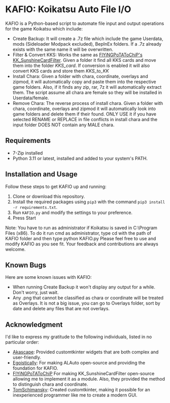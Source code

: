 # KAFIO: Koikatsu Auto File I/O

KAFIO is a Python-based script to automate file input and output operations for the game Koikatsu which include:
- Create Backup: It will create a .7z file which include the game Userdata, mods (Sideloader Modpack excluded), BepInEx folders. If a .7z already exists with the same name it will be overwritten.
- Filter & Convert KKS: Works the same as [FlYiNGPoTAToChiP's KK_SunshineCardFilter](https://github.com/FlYiNGPoTAToChiP/KK_SunshineCardFilter). Given a folder it find all KKS cards and move them into the folder _KKS_card_. If conversion is enabled it will also convert KKS cards and store them _KKS_to_KK_
- Install Chara: Given a folder with chara, coordinate, overlays and zipmod, it will automatically copy and paste them into the respective game folders. Also, if it finds any zip, rar, 7z it will automatically extract them. The script assume all chara are female so they will be installed in Userdata/female. 
- Remove Chara: The reverse process of install chara.  Given a folder with chara, coordinate, overlays and zipmod it will automatically look into game folders and delete them if their found. ONLY USE it if you have selected RENAME or REPLACE in file conflicts in install chara and the input folder DOES NOT contain any MALE chara.

## Requirements 
- 7-Zip installed
- Python 3.11 or latest, installed and added to your system's PATH.

## Installation and Usage
Follow these steps to get KAFIO up and running:

1. Clone or download this repository.
2. Install the required packages using `pip3` with the command `pip3 install -r requirements.txt`.
4. Run `KAFIO.py` and modify the settings to your preference.
5. Press Start

Note: You have to run as administrator if Koikatsu is saved in C:\Program Files (x86). To do it run cmd as administrator, type cd with the path of KAFIO folder and then type python KAFIO.py
Please feel free to use and modify KAFIO as you see fit. Your feedback and contributions are always welcome.

## Known Bugs
Here are some known issues with KAFIO:

- When running Create Backup it won't display any output for a while. Don't worry, just wait.
- Any .png that cannot be classified as chara or coordinate will be treated as Overlays. It is not a big issue, you can go to Overlays folder, sort by date and delete any files that are not overlays.

## Acknowledgment
I'd like to express my gratitude to the following individuals, listed in no particular order:

- [Akascape](https://github.com/Akascape): Provided customtkinter widgets that are both complex and user-friendly.
- [Egoistically](https://github.com/Egoistically): For making ALAuto open-source and providing the foundation for KAFIO.
- [FlYiNGPoTAToChiP](https://github.com/FlYiNGPoTAToChiP) For making KK_SunshineCardFilter open-source allowing me to implement it as a module. Also, they provided the method to distinguish chara and coordinate.
- [TomSchimansky](https://github.com/TomSchimansky): Created customtkinter, making it possible for an inexperienced programmer like me to create a modern GUI.


